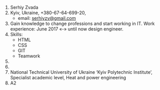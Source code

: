  1. Serhiy Zvada
 2. Kyiv, Ukraine, +380-67-64-699-20,
    * email: <serhiyzv@gmail.com>
 3. Gain knowledge to change professions and start working in IT. Work experience: June 2017 «-» until now design engineer.
 4. Skills:
       * HTML
       * CSS
       * GIT
       * Teamwork
 5.
 6.
 7. National Technical University of Ukraine ‘Kyiv Polytechnic Institute’, Specialist academic level, Heat and power engineering
 8. A2
